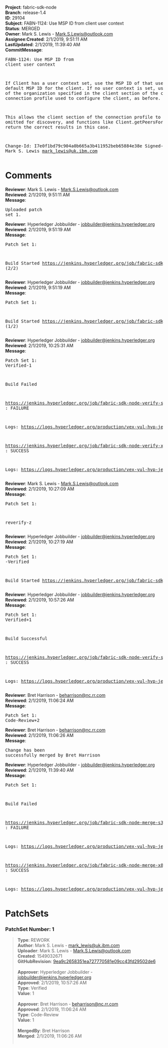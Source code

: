 <strong>Project</strong>: fabric-sdk-node</br><strong>Branch</strong>: release-1.4<br><strong>ID</strong>: 29104<br><strong>Subject</strong>: FABN-1124: Use MSP ID from client user context<br><strong>Status</strong>: MERGED<br><strong>Owner</strong>: Mark S. Lewis - Mark.S.Lewis@outlook.com<br><strong>Assignee</strong>:<strong>Created</strong>: 2/1/2019, 9:51:11 AM<br><strong>LastUpdated</strong>: 2/1/2019, 11:39:40 AM<br><strong>CommitMessage</strong>:<br><pre>FABN-1124: Use MSP ID from client user context

If Client has a user context set, use the MSP ID of that user as
the default MSP ID for the client. If no user context is set,
use the MSP ID of the organization specified in the client section
of the common connection profile used to configure the client, as
before.

This allows the client section of the connection profile to be
omitted for discovery, and functions like Client.getPeersForOrg()
to return the correct results in this case.

Change-Id: I7e0f1bd79c904a0b665a3b411952beb65884e38e
Signed-off-by: Mark S. Lewis <mark_lewis@uk.ibm.com>
</pre><h1>Comments</h1><strong>Reviewer</strong>: Mark S. Lewis - Mark.S.Lewis@outlook.com<br><strong>Reviewed</strong>: 2/1/2019, 9:51:11 AM<br><strong>Message</strong>: <pre>Uploaded patch set 1.</pre><strong>Reviewer</strong>: Hyperledger Jobbuilder - jobbuilder@jenkins.hyperledger.org<br><strong>Reviewed</strong>: 2/1/2019, 9:51:19 AM<br><strong>Message</strong>: <pre>Patch Set 1:

Build Started https://jenkins.hyperledger.org/job/fabric-sdk-node-verify-x86_64/1941/ (2/2)</pre><strong>Reviewer</strong>: Hyperledger Jobbuilder - jobbuilder@jenkins.hyperledger.org<br><strong>Reviewed</strong>: 2/1/2019, 9:51:19 AM<br><strong>Message</strong>: <pre>Patch Set 1:

Build Started https://jenkins.hyperledger.org/job/fabric-sdk-node-verify-s390x/539/ (1/2)</pre><strong>Reviewer</strong>: Hyperledger Jobbuilder - jobbuilder@jenkins.hyperledger.org<br><strong>Reviewed</strong>: 2/1/2019, 10:25:31 AM<br><strong>Message</strong>: <pre>Patch Set 1: Verified-1

Build Failed 

https://jenkins.hyperledger.org/job/fabric-sdk-node-verify-s390x/539/ : FAILURE

Logs: https://logs.hyperledger.org/production/vex-yul-hyp-jenkins-3/fabric-sdk-node-verify-s390x/539

https://jenkins.hyperledger.org/job/fabric-sdk-node-verify-x86_64/1941/ : SUCCESS

Logs: https://logs.hyperledger.org/production/vex-yul-hyp-jenkins-3/fabric-sdk-node-verify-x86_64/1941</pre><strong>Reviewer</strong>: Mark S. Lewis - Mark.S.Lewis@outlook.com<br><strong>Reviewed</strong>: 2/1/2019, 10:27:09 AM<br><strong>Message</strong>: <pre>Patch Set 1:

reverify-z</pre><strong>Reviewer</strong>: Hyperledger Jobbuilder - jobbuilder@jenkins.hyperledger.org<br><strong>Reviewed</strong>: 2/1/2019, 10:27:19 AM<br><strong>Message</strong>: <pre>Patch Set 1: -Verified

Build Started https://jenkins.hyperledger.org/job/fabric-sdk-node-verify-s390x/540/</pre><strong>Reviewer</strong>: Hyperledger Jobbuilder - jobbuilder@jenkins.hyperledger.org<br><strong>Reviewed</strong>: 2/1/2019, 10:57:26 AM<br><strong>Message</strong>: <pre>Patch Set 1: Verified+1

Build Successful 

https://jenkins.hyperledger.org/job/fabric-sdk-node-verify-s390x/540/ : SUCCESS

Logs: https://logs.hyperledger.org/production/vex-yul-hyp-jenkins-3/fabric-sdk-node-verify-s390x/540</pre><strong>Reviewer</strong>: Bret Harrison - beharrison@nc.rr.com<br><strong>Reviewed</strong>: 2/1/2019, 11:06:24 AM<br><strong>Message</strong>: <pre>Patch Set 1: Code-Review+2</pre><strong>Reviewer</strong>: Bret Harrison - beharrison@nc.rr.com<br><strong>Reviewed</strong>: 2/1/2019, 11:06:26 AM<br><strong>Message</strong>: <pre>Change has been successfully merged by Bret Harrison</pre><strong>Reviewer</strong>: Hyperledger Jobbuilder - jobbuilder@jenkins.hyperledger.org<br><strong>Reviewed</strong>: 2/1/2019, 11:39:40 AM<br><strong>Message</strong>: <pre>Patch Set 1:

Build Failed 

https://jenkins.hyperledger.org/job/fabric-sdk-node-merge-s390x/201/ : FAILURE

Logs: https://logs.hyperledger.org/production/vex-yul-hyp-jenkins-3/fabric-sdk-node-merge-s390x/201

https://jenkins.hyperledger.org/job/fabric-sdk-node-merge-x86_64/218/ : SUCCESS

Logs: https://logs.hyperledger.org/production/vex-yul-hyp-jenkins-3/fabric-sdk-node-merge-x86_64/218</pre><h1>PatchSets</h1><h3>PatchSet Number: 1</h3><blockquote><strong>Type</strong>: REWORK<br><strong>Author</strong>: Mark S. Lewis - mark_lewis@uk.ibm.com<br><strong>Uploader</strong>: Mark S. Lewis - Mark.S.Lewis@outlook.com<br><strong>Created</strong>: 1549032671<br><strong>GitHubRevision</strong>: [9ea9c2658351ea727770581e09cc43fd29502de6](https://github.com/hyperledger/fabric-sdk-node/commit/9ea9c2658351ea727770581e09cc43fd29502de6)<br><br><strong>Approver</strong>: Hyperledger Jobbuilder - jobbuilder@jenkins.hyperledger.org<br><strong>Approved</strong>: 2/1/2019, 10:57:26 AM<br><strong>Type</strong>: Verified<br><strong>Value</strong>: 1<br><br><strong>Approver</strong>: Bret Harrison - beharrison@nc.rr.com<br><strong>Approved</strong>: 2/1/2019, 11:06:24 AM<br><strong>Type</strong>: Code-Review<br><strong>Value</strong>: 1<br><br><strong>MergedBy</strong>: Bret Harrison<br><strong>Merged</strong>: 2/1/2019, 11:06:26 AM<br><br></blockquote>